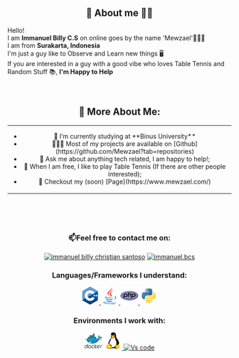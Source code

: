 <!-- Description about me -->
<h2 align="center"> 🤔 About me 👨‍💻 </h2>

Hello! <br />
I am <b>Immanuel Billy C.S</b> on online goes by the name 'Mewzael'🕵🏼‍♂️ <br />
I am from <strong>Surakarta, Indonesia</strong> <br />
I'm just a guy like to Observe and Learn new things 🖥️ <br />
If you are interested in a guy with a good vibe who loves Table Tennis and Random Stuff 📚, <b>I'm Happy to Help</b> <br />
<br/><br/> 

<h2 align="center"> 🧐 More About Me: </h2>
<table align="center"; style="border: none;">
  <tr align="center"; style="border: none;">
    <td align="center"; style="border: none;">
      <ul>
        <li>
          🔭 I’m currently studying at **Binus University**
        </li>
        <li>
          👨🏻‍💻 Most of my projects are available on [Github](https://github.com/Mewzael?tab=repositories)
        </li>
        <li>
          💬 Ask me about anything tech related, I am happy to help!;
        </li>
        <li>
          🏓 When I am free, I like to play Table Tennis (If there are other people interested);
        </li>
        <li>
          📝 Checkout my (soon) [Page](https://www.mewzael.com/) 
        </li>
    </td>
  </tr>
</table>
<br><br><br>

<h3 align="center"> 📫Feel free to contact me on:</h3>
<p align="center">
<a href="https://www.linkedin.com/in/immanuel-billy-christian-santoso-6051b2140/" target="blank"><img align="center" src="https://raw.githubusercontent.com/rahuldkjain/github-profile-readme-generator/master/src/images/icons/Social/linked-in-alt.svg" alt="immanuel billy christian santoso" height="40" width="40" /></a>
<a href="https://instagram.com/immanuel.bcs" target="blank"><img align="center" src="https://raw.githubusercontent.com/rahuldkjain/github-profile-readme-generator/master/src/images/icons/Social/instagram.svg" alt="immanuel.bcs" height="40" width="40" /></a>
</p>

<h3 align="center">Languages/Frameworks I understand: </h3>
<p align="center"> 
<a href="https://www.w3schools.com/cpp/" target="_blank" rel="noreferrer"> <img src="https://raw.githubusercontent.com/devicons/devicon/master/icons/cplusplus/cplusplus-original.svg" alt="cplusplus" width="40" height="40"/> 
<a href="https://www.java.com" target="_blank" rel="noreferrer"> <img src="https://raw.githubusercontent.com/devicons/devicon/master/icons/java/java-original.svg" alt="java" width="40" height="40"/> </a> 
<a href="https://www.php.net" target="_blank" rel="noreferrer"> <img src="https://raw.githubusercontent.com/devicons/devicon/master/icons/php/php-original.svg" alt="php" width="40" height="40"/> </a> <a href="https://www.python.org" target="_blank" rel="noreferrer"> <img src="https://raw.githubusercontent.com/devicons/devicon/master/icons/python/python-original.svg" alt="python" width="40" height="40"/> </a> 
</p>

<h3 align="center"> Environments I work with: </h3>
<p align="center">
<a href="https://www.docker.com/" target="_blank" rel="noreferrer"> <img src="https://raw.githubusercontent.com/devicons/devicon/master/icons/docker/docker-original-wordmark.svg" alt="docker" width="40" height="40"/></a>
<a href="https://www.linux.org/" target="_blank" rel="noreferrer"> <img src="https://raw.githubusercontent.com/devicons/devicon/master/icons/linux/linux-original.svg" alt="linux" width="40" height="40"/>
<a href="https://code.visualstudio.com/"><img alt="Vs code" title="Vs code" src="https://code.visualstudio.com/assets/branding/app-icon.png" height="40"></a>
</p>
